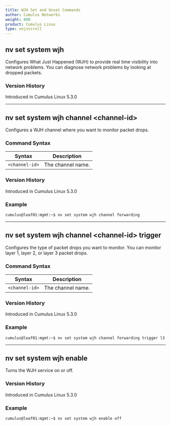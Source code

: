 ```yaml
---
title: WJH Set and Unset Commands
author: Cumulus Networks
weight: 800
product: Cumulus Linux
type: nojsscroll
---
```

## nv set system wjh

Configures What Just Happened (WJH) to provide real time visibility into network problems. You can diagnose network problems by looking at dropped packets.

### Version History

Introduced in Cumulus Linux 5.3.0

- - -

## nv set system wjh channel \<channel-id\>

Configures a WJH channel where you want to monitor packet drops.

### Command Syntax

| Syntax |  Description   |
| ---------  | -------------- |
| `<channel-id>` | The channel name.  |

### Version History

Introduced in Cumulus Linux 5.3.0

### Example

```
cumulus@leaf01:mgmt:~$ nv set system wjh channel forwarding
```

- - -

## nv set system wjh channel \<channel-id\> trigger

Configures the type of packet drops you want to monitor. You can monitor layer 1, layer 2, or layer 3 packet drops.

### Command Syntax

| Syntax |  Description   |
| ---------  | -------------- |
| `<channel-id>` | The channel name. |

### Version History

Introduced in Cumulus Linux 5.3.0

### Example

```
cumulus@leaf01:mgmt:~$ nv set system wjh channel forwarding trigger l3
```

- - -

## nv set system wjh enable

Turns the WJH service on or off.

### Version History

Introduced in Cumulus Linux 5.3.0

### Example

```
cumulus@leaf01:mgmt:~$ nv set system wjh enable off
```
